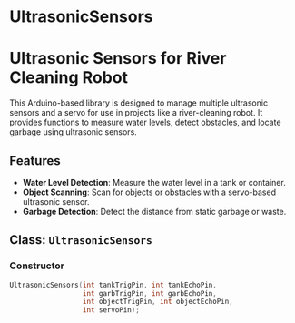 # UltrasonicSensors
# Ultrasonic Sensors for River Cleaning Robot

This Arduino-based library is designed to manage multiple ultrasonic sensors and a servo for use in projects like a river-cleaning robot. It provides functions to measure water levels, detect obstacles, and locate garbage using ultrasonic sensors.

## Features
- **Water Level Detection**: Measure the water level in a tank or container.
- **Object Scanning**: Scan for objects or obstacles with a servo-based ultrasonic sensor.
- **Garbage Detection**: Detect the distance from static garbage or waste.

## Class: `UltrasonicSensors`

### Constructor
```cpp
UltrasonicSensors(int tankTrigPin, int tankEchoPin,
                  int garbTrigPin, int garbEchoPin,
                  int objectTrigPin, int objectEchoPin,
                  int servoPin);
